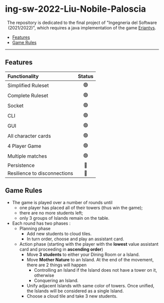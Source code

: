 # ing-sw-2022-Liu-Nobile-Paloscia

<div style="text-align: center;">
  
The repository is dedicated to the final project of "Ingegneria del Software (2021/2022)", which requires a java implementation of the game [Eriantys](https://www.craniocreations.it/prodotto/eriantys/).
  
</div>


* [Features](#features)
* [Game Rules](#Game-Rules)

---

## Features

| Functionality | Status |
|:-----------------------|:------------------------------------:|
| Simplified Ruleset | 🟢 |
| Complete Ruleset | 🟢 |
| Socket |🟢 |
| CLI | 🟢 |
| GUI | 🟢 |
| All character cards | 🟢 |
| 4 Player Game | 🟢 |
| Multiple matches | 🟢 |
| Persistence | 🔴 |
| Resilience to disconnections | 🔴 |

## Game Rules

* The game is played over a number of rounds until 
  * one player has placed all of their towers (thus win the game);
  * there are no more students left;
  * only 3 groups of Islands remain on the table.
* Each round has two phases : 
  * Planning phase
    * Add new students to cloud tiles. 
    * In turn order, choose and play an assistant card. 
  * Action phase (starting with the player with the **lowest** value assistant card and proceeding in **ascending order**) 
    * Move **3 students** to either your Dining Room or a Island.
    * Move **Mother Nature** to an Island. At the end of the movement, there are 2 things will happen 
      * Controlling an Island if the Island does not have a tower on it, otherwise
      * Conquering an Island.
    * Unify adjacent Islands with same color of towers. Once unified, the Islands will be considered as a single Island.
    * Choose a cloud tile and take 3 new students. 
